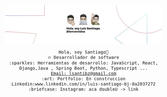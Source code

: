 <img src="banner.JPG"/>
<br/>
<p align="center">
  <samp>
    Hola, soy Santiago👋 <br>
    🔥 Desarrollador de software <br>
    :sparkles: Herramientas de desarrollo: JavaScript, React, Django,Java , Spring Boot, Python, Typescript ... <br>
    <a href="mailto:lsantibz@gmail.com">Email: lsantibz@gmail.com</a><br>
    :art: Portfolio: En construccion <br>
                Linkedin:www.linkedin.com/in/luis-santiago-bj-8a2037272<br>
  :briefcase: Instagram: aca doubleU -> link <br>

  </samp>
</p>

